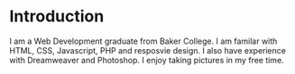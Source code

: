 # Introduction
I am a Web Development graduate from Baker College. I am familar with HTML, CSS, Javascript, PHP and resposvie design. I also have experience with Dreamweaver and Photoshop. 
I enjoy taking pictures in my free time.
